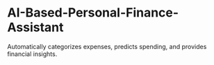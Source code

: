 # AI-Based-Personal-Finance-Assistant
Automatically categorizes expenses, predicts spending, and provides financial insights.
